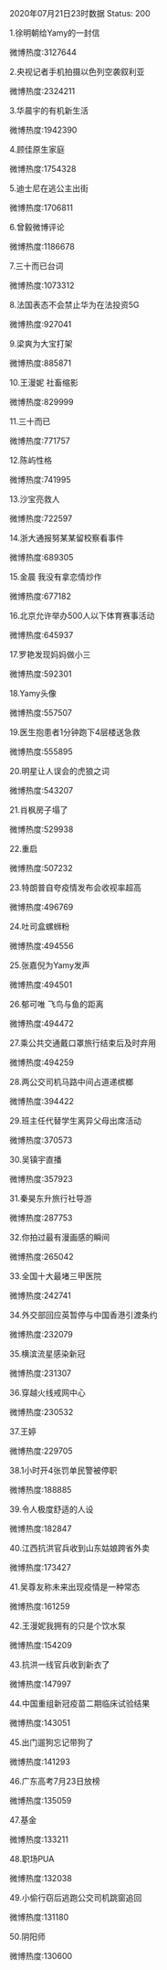 2020年07月21日23时数据
Status: 200

1.徐明朝给Yamy的一封信

微博热度:3127644

2.央视记者手机拍摄以色列空袭叙利亚

微博热度:2324211

3.华晨宇的有机新生活

微博热度:1942390

4.顾佳原生家庭

微博热度:1754328

5.迪士尼在逃公主出街

微博热度:1706811

6.曾毅微博评论

微博热度:1186678

7.三十而已台词

微博热度:1073312

8.法国表态不会禁止华为在法投资5G

微博热度:927041

9.梁爽为大宝打架

微博热度:885871

10.王漫妮 社畜缩影

微博热度:829999

11.三十而已

微博热度:771757

12.陈屿性格

微博热度:741995

13.沙宝亮救人

微博热度:722597

14.浙大通报努某某留校察看事件

微博热度:689305

15.金晨 我没有拿恋情炒作

微博热度:677182

16.北京允许举办500人以下体育赛事活动

微博热度:645937

17.罗艳发现妈妈做小三

微博热度:592301

18.Yamy头像

微博热度:557507

19.医生抱患者1分钟跑下4层楼送急救

微博热度:555895

20.明星让人误会的虎狼之词

微博热度:543207

21.肖枫房子塌了

微博热度:529938

22.重启

微博热度:507232

23.特朗普自夸疫情发布会收视率超高

微博热度:496769

24.吐司盒螺蛳粉

微博热度:494556

25.张嘉倪为Yamy发声

微博热度:494501

26.郁可唯 飞鸟与鱼的距离

微博热度:494472

27.乘公共交通戴口罩旅行结束后及时弃用

微博热度:494259

28.两公交司机马路中间占道递槟榔

微博热度:394422

29.班主任代替学生离异父母出席活动

微博热度:370573

30.吴镇宇直播

微博热度:357923

31.秦昊东升旅行社导游

微博热度:287753

32.你拍过最有漫画感的瞬间

微博热度:265042

33.全国十大最堵三甲医院

微博热度:242741

34.外交部回应英暂停与中国香港引渡条约

微博热度:232079

35.横滨流星感染新冠

微博热度:231307

36.穿越火线戒网中心

微博热度:230532

37.王婷

微博热度:229705

38.1小时开4张罚单民警被停职

微博热度:188885

39.令人极度舒适的人设

微博热度:182847

40.江西抗洪官兵收到山东姑娘跨省外卖

微博热度:173427

41.吴尊友称未来出现疫情是一种常态

微博热度:161259

42.王漫妮我拥有的只是个饮水泵

微博热度:154209

43.抗洪一线官兵收到新衣了

微博热度:147997

44.中国重组新冠疫苗二期临床试验结果

微博热度:143051

45.出门遛狗忘记带狗了

微博热度:141293

46.广东高考7月23日放榜

微博热度:135059

47.基金

微博热度:133211

48.职场PUA

微博热度:132038

49.小偷行窃后逃跑公交司机跳窗追回

微博热度:131180

50.阴阳师

微博热度:130600

